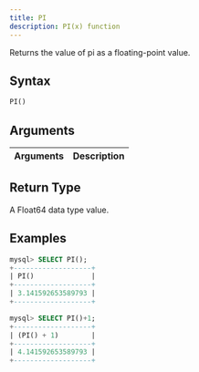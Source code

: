 ```yaml
---
title: PI
description: PI(x) function
---
```


Returns the value of pi as a floating-point value.

## Syntax

```sql
PI()
```

## Arguments

| Arguments   | Description |
| ----------- | ----------- |

## Return Type

A Float64 data type value.


## Examples

```sql
mysql> SELECT PI();
+-------------------+
| PI()              |
+-------------------+
| 3.141592653589793 |
+-------------------+

mysql> SELECT PI()+1;
+-------------------+
| (PI() + 1)        |
+-------------------+
| 4.141592653589793 |
+-------------------+
```
